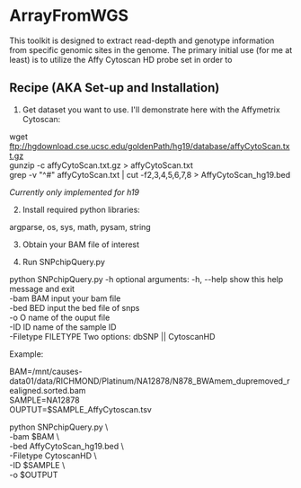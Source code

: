 # ArrayFromWGS

This toolkit is designed to extract read-depth and genotype information from specific genomic sites in the genome.  The primary initial use (for me at least) is to utilize the Affy Cytoscan HD probe set in order to 



## Recipe (AKA Set-up and Installation)

1. Get dataset you want to use.  I'll demonstrate here with the Affymetrix Cytoscan:

wget ftp://hgdownload.cse.ucsc.edu/goldenPath/hg19/database/affyCytoScan.txt.gz  
gunzip -c affyCytoScan.txt.gz > affyCytoScan.txt  
grep -v "^#" affyCytoScan.txt | cut -f2,3,4,5,6,7,8 > AffyCytoScan_hg19.bed  

*Currently only implemented for h19*

2. Install required python libraries:

argparse, os, sys, math, pysam, string

3. Obtain your BAM file of interest

4. Run SNPchipQuery.py

python SNPchipQuery.py -h
optional arguments:
  -h, --help          show this help message and exit  
  -bam BAM            input your bam file  
  -bed BED            input the bed file of snps  
  -o O                name of the ouput file  
  -ID ID              name of the sample ID  
  -Filetype FILETYPE  Two options: dbSNP || CytoscanHD  

Example: 

BAM=/mnt/causes-data01/data/RICHMOND/Platinum/NA12878/N878_BWAmem_dupremoved_realigned.sorted.bam  
SAMPLE=NA12878  
OUPTUT=$SAMPLE_AffyCytoscan.tsv  

python SNPchipQuery.py \  
-bam $BAM \  
-bed AffyCytoScan_hg19.bed \  
-Filetype CytoscanHD \  
-ID $SAMPLE \  
-o $OUTPUT  



  



